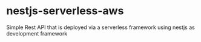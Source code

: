 # nestjs-serverless-aws
Simple Rest API that is deployed via a serverless framework using nestjs as development framework
